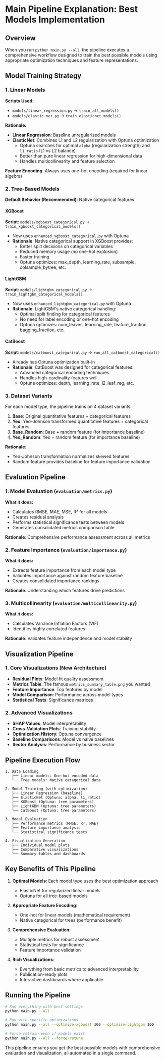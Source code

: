 # Main Pipeline Explanation: Best Models Implementation

## Overview
When you run `python main.py --all`, the pipeline executes a comprehensive workflow designed to train the best possible models using appropriate optimization techniques and feature representations.

## Model Training Strategy

### 1. **Linear Models**
**Scripts Used:**
- `models/linear_regression.py` → `train_all_models()`
- `models/elastic_net.py` → `train_elasticnet_models()`

**Rationale:**
- **Linear Regression**: Baseline unregularized models
- **ElasticNet**: Combines L1 and L2 regularization with Optuna optimization
  - Optuna searches for optimal `alpha` (regularization strength) and `l1_ratio` (L1 vs L2 balance)
  - Better than pure linear regression for high-dimensional data
  - Handles multicollinearity and feature selection

**Feature Encoding**: Always uses one-hot encoding (required for linear algebra)

### 2. **Tree-Based Models** 
**Default Behavior (Recommended)**: Native categorical features

#### XGBoost
**Script**: `models/xgboost_categorical.py` → `train_xgboost_categorical_models()`
- Now uses `enhanced_xgboost_categorical.py` with Optuna
- **Rationale**: Native categorical support in XGBoost provides:
  - Better split decisions on categorical variables
  - Reduced memory usage (no one-hot explosion)
  - Faster training
  - Optuna optimizes: max_depth, learning_rate, subsample, colsample_bytree, etc.

#### LightGBM
**Script**: `models/lightgbm_categorical.py` → `train_lightgbm_categorical_models()`
- Now uses `enhanced_lightgbm_categorical.py` with Optuna
- **Rationale**: LightGBM's native categorical handling:
  - Optimal split finding for categorical features
  - No need for label encoding or one-hot encoding
  - Optuna optimizes: num_leaves, learning_rate, feature_fraction, bagging_fraction, etc.

#### CatBoost
**Script**: `models/catboost_categorical.py` → `run_all_catboost_categorical()`
- Already has Optuna optimization built-in
- **Rationale**: CatBoost was designed for categorical features:
  - Advanced categorical encoding techniques
  - Handles high-cardinality features well
  - Optuna optimizes: depth, learning_rate, l2_leaf_reg, etc.

### 3. **Dataset Variants**
For each model type, the pipeline trains on 4 dataset variants:
1. **Base**: Original quantitative features + categorical features
2. **Yeo**: Yeo-Johnson transformed quantitative features + categorical features
3. **Base_Random**: Base + random feature (for importance baseline)
4. **Yeo_Random**: Yeo + random feature (for importance baseline)

**Rationale**: 
- Yeo-Johnson transformation normalizes skewed features
- Random feature provides baseline for feature importance validation

## Evaluation Pipeline

### 1. **Model Evaluation** (`evaluation/metrics.py`)
**What it does:**
- Calculates RMSE, MAE, MSE, R² for all models
- Creates residual analysis
- Performs statistical significance tests between models
- Generates consolidated metrics comparison table

**Rationale**: Comprehensive performance assessment across all metrics

### 2. **Feature Importance** (`evaluation/importance.py`)
**What it does:**
- Extracts feature importance from each model type
- Validates importance against random feature baseline
- Creates consolidated importance rankings

**Rationale**: Understanding which features drive predictions

### 3. **Multicollinearity** (`evaluation/multicollinearity.py`)
**What it does:**
- Calculates Variance Inflation Factors (VIF)
- Identifies highly correlated features

**Rationale**: Validates feature independence and model stability

## Visualization Pipeline

### 1. **Core Visualizations** (New Architecture)
- **Residual Plots**: Model fit quality assessment
- **Metrics Table**: The famous `metrics_summary_table.png` you wanted
- **Feature Importance**: Top features by model
- **Model Comparison**: Performance across model types
- **Statistical Tests**: Significance matrices

### 2. **Advanced Visualizations**
- **SHAP Values**: Model interpretability
- **Cross-Validation Plots**: Training stability
- **Optimization History**: Optuna convergence
- **Baseline Comparisons**: Model vs naive baselines
- **Sector Analysis**: Performance by business sector

## Pipeline Execution Flow

```
1. Data Loading
   ├── Linear models: One-hot encoded data
   └── Tree models: Native categorical data

2. Model Training (with optimization)
   ├── Linear Regression (baseline)
   ├── ElasticNet (Optuna: alpha, l1_ratio)
   ├── XGBoost (Optuna: tree parameters)
   ├── LightGBM (Optuna: tree parameters)
   └── CatBoost (Optuna: tree parameters)

3. Model Evaluation
   ├── Performance metrics (RMSE, R², MAE)
   ├── Feature importance analysis
   └── Statistical significance tests

4. Visualization Generation
   ├── Individual model plots
   ├── Comparative visualizations
   └── Summary tables and dashboards
```

## Key Benefits of This Pipeline

1. **Optimal Models**: Each model type uses the best optimization approach
   - ElasticNet for regularized linear models
   - Optuna for all tree-based models

2. **Appropriate Feature Encoding**:
   - One-hot for linear models (mathematical requirement)
   - Native categorical for trees (performance benefit)

3. **Comprehensive Evaluation**:
   - Multiple metrics for robust assessment
   - Statistical tests for significance
   - Feature importance validation

4. **Rich Visualizations**:
   - Everything from basic metrics to advanced interpretability
   - Publication-ready plots
   - Interactive dashboards where applicable

## Running the Pipeline

```bash
# Run everything with best settings
python main.py --all

# Run with specific optimizations
python main.py --all --optimize-xgboost 100 --optimize-lightgbm 100

# Force retrain even if models exist
python main.py --all --force-retune
```

This pipeline ensures you get the best possible models with comprehensive evaluation and visualization, all automated in a single command.
